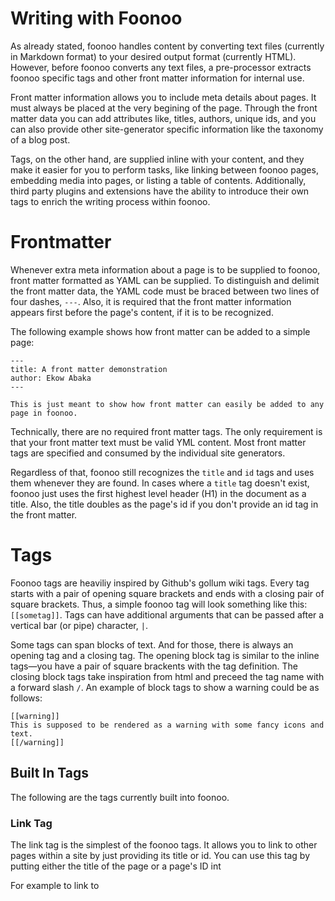 # Writing with Foonoo
As already stated, foonoo handles content by converting text files (currently in Markdown format) to your desired output format (currently HTML). However, before foonoo converts any text files, a pre-processor extracts foonoo specific tags and other front matter information for internal use.

Front matter information allows you to include meta details about pages. It must always be placed at the very begining of the page. Through the front matter data you can add attributes like,  titles, authors, unique ids, and you can also provide other site-generator specific information like the taxonomy of a blog post. 

Tags, on the other hand, are supplied inline with your content, and they make it easier for you to perform tasks, like linking between foonoo pages, embedding media into pages, or listing a table of contents. Additionally, third party plugins and extensions have the ability to introduce their own tags to enrich the writing process within foonoo.

# Frontmatter
Whenever extra meta information about a page is to be supplied to foonoo, front matter formatted as YAML can be supplied. To distinguish and delimit the front matter data, the YAML code must be braced between two lines of four dashes, `---`. Also, it is required that the front matter information appears first before the page's content, if it is to be recognized.

The following example shows how front matter can be added to a simple page:

````
---
title: A front matter demonstration
author: Ekow Abaka 
---

This is just meant to show how front matter can easily be added to any page in foonoo.
````

Technically, there are no required front matter tags. The only requirement is that your front matter text must be valid YML content. Most front matter tags are specified and consumed by the individual site generators. 

Regardless of that, foonoo still recognizes the `title` and `id` tags and uses them whenever they are found. In cases where a `title` tag doesn't exist, foonoo just uses the first highest level header (H1) in the document as a title. Also, the title doubles as the page's id if you don't provide an id tag in the front matter.


# Tags
Foonoo tags are heaviliy inspired by Github's gollum wiki tags. Every tag starts with a pair of opening square brackets and ends with a closing pair of square brackets. Thus, a simple foonoo tag will look something like this: `[[sometag]]`. Tags can have additional arguments that can be passed after a vertical bar (or pipe) character, `|`.

Some tags can span blocks of text. And for those, there is always an opening tag and a closing tag. The opening block tag is similar to the inline tags—you have a pair of square brackents with the tag definition. The closing block tags take inspiration from html and preceed the tag name with a forward slash `/`. An example of block tags to show a warning could be as follows:

````
[[warning]]
This is supposed to be rendered as a warning with some fancy icons and text.
[[/warning]]
````

## Built In Tags
The following are the tags currently built into foonoo.

### Link Tag
The link tag is the simplest of the foonoo tags. It allows you to link to other pages within a site by just providing its title or id. You can use this tag by putting either the title of the page or a page's ID int

For example to link to 
